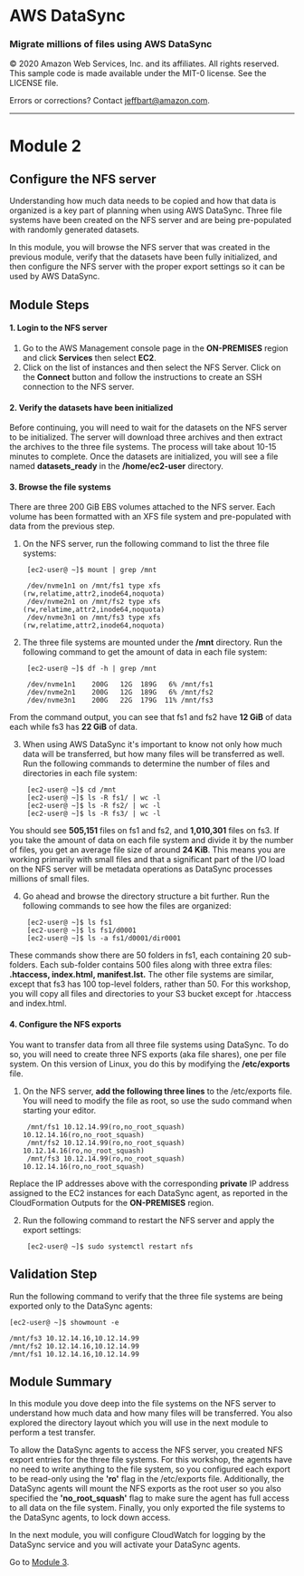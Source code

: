 # **AWS DataSync**

### Migrate millions of files using AWS DataSync

© 2020 Amazon Web Services, Inc. and its affiliates. All rights reserved.
This sample code is made available under the MIT-0 license. See the LICENSE file.

Errors or corrections? Contact [jeffbart@amazon.com](mailto:jeffbart@amazon.com).

---

# Module 2
## Configure the NFS server

Understanding how much data needs to be copied and how that data is organized is a key part of planning when using AWS DataSync. Three file systems have been created on the NFS server and are being pre-populated with randomly generated datasets.

In this module, you will browse the NFS server that was created in the previous module, verify that the datasets have been fully initialized, and then configure the NFS server with the proper export settings so it can be used by AWS DataSync.

## Module Steps

#### 1. Login to the NFS server

1. Go to the AWS Management console page in the **ON-PREMISES** region and click **Services** then select **EC2**.
2. Click on the list of instances and then select the NFS Server.  Click on the **Connect** button and follow the instructions to create an SSH connection to the NFS server.

#### 2. Verify the datasets have been initialized

Before continuing, you will need to wait for the datasets on the NFS server to be initialized.  The server will download three archives and then extract the archives to the three file systems.  The process will take about 10-15 minutes to complete.  Once the datasets are initialized, you will see a file named **datasets_ready** in the **/home/ec2-user** directory.

#### 3. Browse the file systems

There are three 200 GiB EBS volumes attached to the NFS server.  Each volume has been formatted with an XFS file system and pre-populated with data from the previous step.

1. On the NFS server, run the following command to list the three file systems:

        [ec2-user@ ~]$ mount | grep /mnt

        /dev/nvme1n1 on /mnt/fs1 type xfs (rw,relatime,attr2,inode64,noquota)
        /dev/nvme2n1 on /mnt/fs2 type xfs (rw,relatime,attr2,inode64,noquota)
        /dev/nvme3n1 on /mnt/fs3 type xfs (rw,relatime,attr2,inode64,noquota)

2. The three file systems are mounted under the **/mnt** directory.  Run the following command to get the amount of data in each file system:

        [ec2-user@ ~]$ df -h | grep /mnt

        /dev/nvme1n1    200G   12G  189G   6% /mnt/fs1
        /dev/nvme2n1    200G   12G  189G   6% /mnt/fs2
        /dev/nvme3n1    200G   22G  179G  11% /mnt/fs3

  From the command output, you can see that fs1 and fs2 have **12 GiB** of data each while fs3 has **22 GiB** of data.

3. When using AWS DataSync it's important to know not only how much data will be transferred, but how many files will be transferred as well.  Run the following commands to determine the number of files and directories in each file system:

        [ec2-user@ ~]$ cd /mnt
        [ec2-user@ ~]$ ls -R fs1/ | wc -l
        [ec2-user@ ~]$ ls -R fs2/ | wc -l
        [ec2-user@ ~]$ ls -R fs3/ | wc -l

  You should see **505,151** files on fs1 and fs2, and **1,010,301** files on fs3.  If you take the amount of data on each file system and divide it by the number of files, you get an average file size of around **24 KiB**.  This means you are working primarily with small files and that a significant part of the I/O load on the NFS server will be metadata operations as DataSync processes millions of small files.

4. Go ahead and browse the directory structure a bit further.  Run the following commands to see how the files are organized:

        [ec2-user@ ~]$ ls fs1
        [ec2-user@ ~]$ ls fs1/d0001
        [ec2-user@ ~]$ ls -a fs1/d0001/dir0001

  These commands show there are 50 folders in fs1, each containing 20 sub-folders.  Each sub-folder contains 500 files along with three extra files: **.htaccess, index.html, manifest.lst.**  The other file systems are similar, except that fs3 has 100 top-level folders, rather than 50.  For this workshop, you will copy all files and directories to your S3 bucket except for .htaccess and index.html.

#### 4. Configure the NFS exports

You want to transfer data from all three file systems using DataSync.  To do so, you will need to create three NFS exports (aka file shares), one per file system.  On this version of Linux, you do this by modifying the **/etc/exports** file.

1. On the NFS server, **add the following three lines** to the /etc/exports file.  You will need to modify the file as root, so use the sudo command when starting your editor.

        /mnt/fs1 10.12.14.99(ro,no_root_squash) 10.12.14.16(ro,no_root_squash)
        /mnt/fs2 10.12.14.99(ro,no_root_squash) 10.12.14.16(ro,no_root_squash)
        /mnt/fs3 10.12.14.99(ro,no_root_squash) 10.12.14.16(ro,no_root_squash)

  Replace the IP addresses above with the corresponding **private** IP address assigned to the EC2 instances for each DataSync agent, as reported in the CloudFormation Outputs for the **ON-PREMISES** region.

2. Run the following command to restart the NFS server and apply the export settings:

        [ec2-user@ ~]$ sudo systemctl restart nfs

## Validation Step

Run the following command to verify that the three file systems are being exported only to the DataSync agents:

    [ec2-user@ ~]$ showmount -e

    /mnt/fs3 10.12.14.16,10.12.14.99
    /mnt/fs2 10.12.14.16,10.12.14.99
    /mnt/fs1 10.12.14.16,10.12.14.99

## Module Summary

In this module you dove deep into the file systems on the NFS server to understand how much data and how many files will be transferred.  You also explored the directory layout which you will use in the next module to perform a test transfer.

To allow the DataSync agents to access the NFS server, you created NFS export entries for the three file systems. For this workshop, the agents have no need to write anything to the file system, so you configured each export to be read-only using the **'ro'** flag in the /etc/exports file.  Additionally, the DataSync agents will mount the NFS exports as the root user so you also specified the **'no_root_squash'** flag to make sure the agent has full access to all data on the file system.  Finally, you only exported the file systems to the DataSync agents, to lock down access.

In the next module, you will configure CloudWatch for logging by the DataSync service and you will activate your DataSync agents.

Go to [Module 3](/workshops/nfs-million-files/module3).
